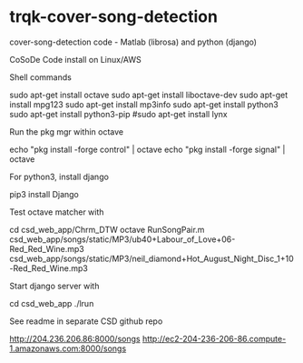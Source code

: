 # trqk-cover-song-detection

cover-song-detection code - Matlab (librosa) and python (django)


CoSoDe Code install on Linux/AWS

Shell commands

sudo apt-get install octave
sudo apt-get install liboctave-dev
sudo apt-get install mpg123
sudo apt-get install mp3info
sudo apt-get install python3
sudo apt-get install python3-pip
#sudo apt-get install lynx


Run the pkg mgr within octave

echo "pkg install -forge control" | octave
echo "pkg install -forge signal" | octave


For python3, install django

pip3 install Django


Test octave matcher with

cd csd_web_app/Chrm_DTW
octave RunSongPair.m csd_web_app/songs/static/MP3/ub40+Labour_of_Love+06-Red_Red_Wine.mp3 csd_web_app/songs/static/MP3/neil_diamond+Hot_August_Night_Disc_1+10-Red_Red_Wine.mp3


Start django server with

cd csd_web_app
./lrun


See readme in separate CSD github repo


http://204.236.206.86:8000/songs
http://ec2-204-236-206-86.compute-1.amazonaws.com:8000/songs
